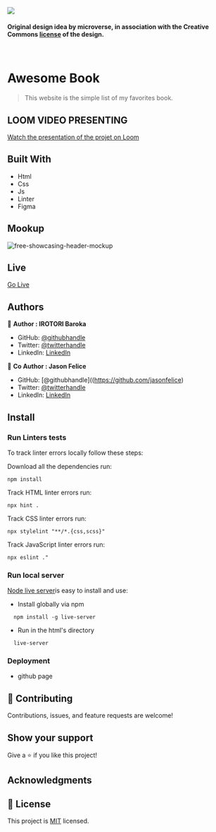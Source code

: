 ![](https://img.shields.io/badge/Microverse-blueviolet)

#### Original design idea by **microverse**, in association with the Creative Commons [license](./MIT.md) of the design.
<br />

# Awesome Book

> This website is the simple list of my favorites book.

## LOOM VIDEO PRESENTING
[Watch the presentation of the projet on Loom](#)

## Built With

- Html
- Css
- Js
- Linter
- Figma

## Mookup
![free-showcasing-header-mockup](#)

## Live

[Go Live](https://baroka-wp.github.io/AwesomeBook)

## Authors

👤 **Author : IROTORI Baroka**

- GitHub: [@githubhandle](https://github.com/Baroka-wp)
- Twitter: [@twitterhandle](https://twitter.com/IrotoriB)
- LinkedIn: [LinkedIn](www.linkedin.com/in/baroka)

👥 **Co Author : Jason Felice**

- GitHub: [@githubhandle]((https://github.com/jasonfelice)
- Twitter: [@twitterhandle](https://www.twitter.com/jasofelice0/)
- LinkedIn: [LinkedIn](https://www.linkedin.com/in/jason-felice-11a5a622b/)

## Install

### Run Linters tests
To track linter errors locally follow these steps:  

Download all the dependencies run:
```
npm install
```
Track HTML linter errors run:
```
npx hint .
```
Track CSS linter errors run:
```
npx stylelint "**/*.{css,scss}"
```
Track JavaScript linter errors run:
```
npx eslint ."
```
### Run local server
[Node live server](#)is easy to install and use:
- Install globally via npm
```
  npm install -g live-server
```
- Run in the html's directory
```
  live-server
```

### Deployment
- github page

## 🤝 Contributing

Contributions, issues, and feature requests are welcome!

## Show your support

Give a ⭐️ if you like this project!

## Acknowledgments

## 📝 License

This project is [MIT](./MIT.md) licensed.
